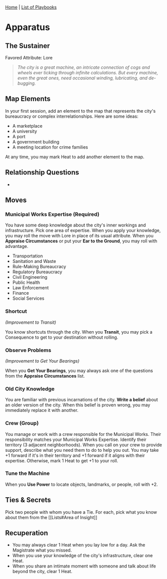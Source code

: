 [Home](../index.md) | [List of Playbooks](../index.md#Playbooks)

# Apparatus
## The Sustainer
Favored Attribute: Lore

>*The city is a great machine, an intricate connection of cogs and wheels ever ticking through infinite calculations. But every machine, even the great ones, need occasional winding, lubricating, and de-bugging.*

## Map Elements
In your first session, add an element to the map that represents the city's bureaucracy or complex interrelationships. Here are some ideas:

- A marketplace
- A university
- A port
- A government building
- A meeting location for crime families

At any time, you may mark Heat to add another element to the map.

## Relationship Questions
- 

## Moves

### Municipal Works Expertise (Required)
You have some deep knowledge about the city's inner workings and infrastructure. Pick one area of expertise. When you apply your knowledge, you may roll the move with Lore in place of its usual attribute. When you **Appraise Circumstances** or put your **Ear to the Ground**, you may roll with advantage.

- Transportation
- Sanitation and Waste
- Rule-Making Bureaucracy
- Regulatory Bureaucracy
- Civil Engineering
- Public Health
- Law Enforcement
- Finance
- Social Services


### Shortcut
*(Improvement to Transit)*

You know shortcuts through the city. When you **Transit**, you may pick a Consequence to get to your destination without rolling.

### Observe Problems
*(Improvement to Get Your Bearings)*

When you **Get Your Bearings**, you may always ask one of the questions from the **Appraise Circumstances** list.

### Old City Knowledge
You are familiar with previous incarnations of the city. **Write a belief** about an older version of the city. When this belief is proven wrong, you may immediately replace it with another.

### Crew (Group)
You manage or work with a crew responsible for the Municipal Works. Their responsibility matches your Municipal Works Expertise. Identify their territory (3 adjacent neighborhoods). When you call on your crew to provide support, describe what you need them to do to help you out. You may take +1 forward if it's in their territory and +1 forward if it aligns with their expertise. Otherwise, mark 1 Heat to get +1 to your roll.

### Tune the Machine
When you **Use Power** to locate objects, landmarks, or people, roll with +2.

## Ties & Secrets
Pick two people with whom you have a Tie. For each, pick what you know about them from the [[Lists#Area of Insight]]

## Recuperation
- You may always clear 1 Heat when you lay low for a day. Ask the Magistrate what you missed.
- When you use your knowledge of the city's infrastructure, clear one Heat.
- When you share an intimate moment with someone and talk about life beyond the city, clear 1 Heat.